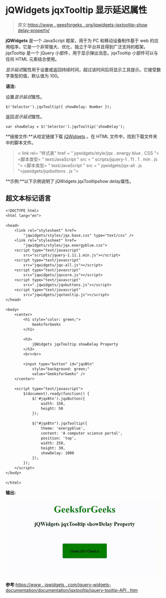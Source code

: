 # jQWidgets jqxTooltip 显示延迟属性

> 原文:[https://www . geesforgeks . org/jqwidgets-jqxtooltip-show delay-property/](https://www.geeksforgeeks.org/jqwidgets-jqxtooltip-showdelay-property/)

**jQWidgets** 是一个 JavaScript 框架，用于为 PC 和移动设备制作基于 web 的应用程序。它是一个非常强大、优化、独立于平台并且得到广泛支持的框架。jqxTooltip 是一个 jQuery 小部件，用于显示弹出消息。jqxTooltip 小部件可以与任何 HTML 元素结合使用。

*显示延迟*属性用于设置或返回持续时间，超过该时间后将显示工具提示。它接受数字类型的值，默认值为 100。

**语法:**

设置*显示延迟*属性。

```
$('Selector').jqxTooltip({ showDelay: Number });
```

返回*显示延迟*属性。

```
var showDelay = $('Selector').jqxTooltip('showDelay');
```

**链接文件:**从给定链接下载 [jQWidgets](https://www.jqwidgets.com/download/) 。在 HTML 文件中，找到下载文件夹中的脚本文件。

> <link rel="”stylesheet”" href="”jqwidgets/styles/jqx.base.css”" type="”text/css”">
> < link rel= "样式表" href = " jqwidgets/style/jqx . energy blue . CSS ">
> <脚本类型= " text/JavaScript " src = " scripts/jquery-1 . 11 . 1 . min . js "></脚本>
> <脚本类型= " text/JavaScript " src = " jqwidgets/jqx-all . js ">jqwidgets/jqxbuttons . js "></script>
> <script type = " text/JavaScript " src = " jqwidgets/jqxtooltip . js "></script>

**示例:**以下示例说明了 jQWidgets jqxTooltip*show delay*属性。

## 超文本标记语言

```
<!DOCTYPE html>
<html lang="en">

<head>
    <link rel="stylesheet" href=
        "jqwidgets/styles/jqx.base.css" type="text/css" />
    <link rel="stylesheet" href=
        "jqwidgets/styles/jqx.energyblue.css">
    <script type="text/javascript" 
        src="scripts/jquery-1.11.1.min.js"></script>
    <script type="text/javascript" 
        src="jqwidgets/jqx-all.js"></script>
    <script type="text/javascript" 
        src="jqwidgets/jqxcore.js"></script>
    <script type="text/javascript" 
        src=".jqwidgets/jqxbuttons.js"></script>
    <script type="text/javascript" 
        src="jqwidgets/jqxtooltip.js"></script>
</head>

<body>
    <center>
        <h1 style="color: green;">
            GeeksforGeeks
        </h1>

        <h3>
            jQWidgets jqxTooltip showDelay Property
        </h3>
        <br><br>

        <input type="button" id="jqxBtn" 
            style="background: green;" 
            value="GeeksforGeeks" />
    </center>

    <script type="text/javascript">
        $(document).ready(function() {
            $('#jqxBtn').jqxButton({
                width: 150,
                height: 50
            });

            $("#jqxBtn").jqxTooltip({
                theme: 'energyblue',
                content: 'A computer science portal',
                position: 'top',
                width: 250,
                height: 30,
                showDelay: 1000
            });
        });
    </script>
</body>

</html>
```

**输出:**

![](img/3f16925c952b2fec971c665057ee6816.png)

**参考:**[https://www . jqwidgets . com/jquery-widgets-documentation/documentation/jqxtooltip/jquery-tooltip-API . htm](https://www.jqwidgets.com/jquery-widgets-documentation/documentation/jqxtooltip/jquery-tooltip-api.htm)